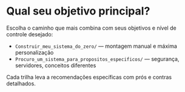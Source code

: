 # Qual seu objetivo principal?

Escolha o caminho que mais combina com seus objetivos e nível de controle desejado:

- `Construir_meu_sistema_do_zero/` — montagem manual e máxima personalização
- `Procuro_um_sistema_para_propositos_especificos/` — segurança, servidores, conceitos diferentes

Cada trilha leva a recomendações específicas com prós e contras detalhados.

<!-- Screenshot placeholder:
	Adicione aqui um diagrama de alto nível das trilhas avançadas.
	Exemplo: ./assets/avancado-fluxo.png -->